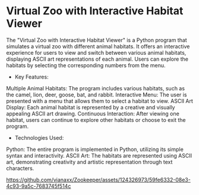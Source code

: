# Virtual Zoo with Interactive Habitat Viewer

The "Virtual Zoo with Interactive Habitat Viewer" is a Python program that simulates a virtual zoo with different animal habitats. It offers an interactive experience for users to view and switch between various animal habitats, displaying ASCII art representations of each animal. Users can explore the habitats by selecting the corresponding numbers from the menu.

- Key Features:

Multiple Animal Habitats: The program includes various habitats, such as the camel, lion, deer, goose, bat, and rabbit.
Interactive Menu: The user is presented with a menu that allows them to select a habitat to view.
ASCII Art Display: Each animal habitat is represented by a creative and visually appealing ASCII art drawing.
Continuous Interaction: After viewing one habitat, users can continue to explore other habitats or choose to exit the program.

- Technologies Used:

Python: The entire program is implemented in Python, utilizing its simple syntax and interactivity.
ASCII Art: The habitats are represented using ASCII art, demonstrating creativity and artistic representation through text characters.

https://github.com/vianaxx/Zookeeper/assets/124326973/59fe6332-08e3-4c93-9a5c-7683745f514c
